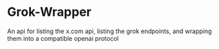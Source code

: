 # Grok-Wrapper
An api for listing the x.com api, listing the grok endpoints, and wrapping them into a compatible openai protocol
